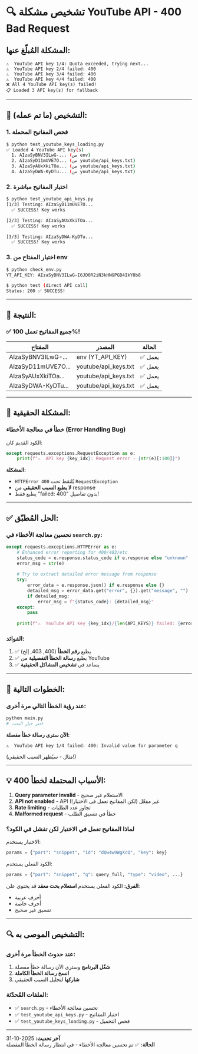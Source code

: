 # 🔍 تشخيص مشكلة YouTube API - 400 Bad Request

## المشكلة المُبلّغ عنها:
```
⚠️  YouTube API key 1/4: Quota exceeded, trying next...
⚠️  YouTube API key 2/4 failed: 400
⚠️  YouTube API key 3/4 failed: 400
⚠️  YouTube API key 4/4 failed: 400
❌ All 4 YouTube API key(s) failed!
📋 Loaded 3 API key(s) for fallback
```

---

## 🧪 التشخيص (ما تم عمله):

### 1. فحص المفاتيح المحملة
```bash
$ python test_youtube_keys_loading.py
✅ Loaded 4 YouTube API key(s)
  1. AIzaSyBNV3ILwG-... (من env)
  2. AIzaSyD11mUVE7O... (من youtube/api_keys.txt)
  3. AIzaSyAUxXkiTOa... (من youtube/api_keys.txt)
  4. AIzaSyDWA-KyDTu... (من youtube/api_keys.txt)
```

### 2. اختبار المفاتيح مباشرة
```bash
$ python test_youtube_api_keys.py
[1/3] Testing: AIzaSyD11mUVE7O...
  ✅ SUCCESS! Key works

[2/3] Testing: AIzaSyAUxXkiTOa...
  ✅ SUCCESS! Key works

[3/3] Testing: AIzaSyDWA-KyDTu...
  ✅ SUCCESS! Key works
```

### 3. اختبار المفتاح من env
```bash
$ python check_env.py
YT_API_KEY: AIzaSyBNV3ILwG-I6JD0R2iN3kHNGPGB4IkY8b8

$ python test (direct API call)
Status: 200 ✅ SUCCESS!
```

---

## 🎯 النتيجة:

### ✅ **جميع المفاتيح تعمل 100%!**

| المفتاح | المصدر | الحالة |
|---------|--------|--------|
| AIzaSyBNV3ILwG-... | env (YT_API_KEY) | ✅ يعمل |
| AIzaSyD11mUVE7O... | youtube/api_keys.txt | ✅ يعمل |
| AIzaSyAUxXkiTOa... | youtube/api_keys.txt | ✅ يعمل |
| AIzaSyDWA-KyDTu... | youtube/api_keys.txt | ✅ يعمل |

---

## 🔴 المشكلة الحقيقية:

### **خطأ في معالجة الأخطاء (Error Handling Bug)**

الكود القديم كان:
```python
except requests.exceptions.RequestException as e:
    print(f"⚠️  API key {key_idx}: Request error - {str(e)[:100]}")
```

**المشكلة:**
- `HTTPError 400` يُلتقط تحت `RequestException`
- **لا يطبع السبب الحقيقي** من response
- يطبع فقط "failed: 400" بدون تفاصيل!

---

## ✅ الحل المُطبّق:

### تحسين معالجة الأخطاء في `search.py`:

```python
except requests.exceptions.HTTPError as e:
    # Enhanced error reporting for 400/403/etc
    status_code = e.response.status_code if e.response else "unknown"
    error_msg = str(e)
    
    # Try to extract detailed error message from response
    try:
        error_data = e.response.json() if e.response else {}
        detailed_msg = error_data.get("error", {}).get("message", "")
        if detailed_msg:
            error_msg = f"{status_code}: {detailed_msg}"
    except:
        pass
    
    print(f"⚠️  YouTube API key {key_idx}/{len(API_KEYS)} failed: {error_msg[:150]}")
```

### الفوائد:
1. ✅ يطبع **رقم الخطأ** (400, 403, إلخ)
2. ✅ يطبع **رسالة الخطأ التفصيلية** من YouTube
3. ✅ يساعد في **تشخيص المشاكل الحقيقية**

---

## 🎯 الخطوات التالية:

### عند رؤية الخطأ التالي مرة أخرى:

```bash
python main.py
# اختر خيار البحث
```

**الآن سترى رسالة خطأ مفصلة:**
```
⚠️  YouTube API key 1/4 failed: 400: Invalid value for parameter q
```
(مثال - سيُظهر السبب الحقيقي!)

---

## 💡 الأسباب المحتملة لخطأ 400:

1. **Query parameter invalid** - الاستعلام غير صحيح
2. **API not enabled** - API غير مفعّل (لكن المفاتيح تعمل في الاختبار!)
3. **Rate limiting** - تجاوز عدد الطلبات
4. **Malformed request** - خطأ في تنسيق الطلب

### لماذا المفاتيح تعمل في الاختبار لكن تفشل في الكود؟

الاختبار يستخدم:
```python
params = {"part": "snippet", "id": "dQw4w9WgXcQ", "key": key}
```

الكود الفعلي يستخدم:
```python
params = {"part": "snippet", "q": query_full, "type": "video", ...}
```

**الفرق:** الكود الفعلي يستخدم **استعلام بحث معقد** قد يحتوي على:
- أحرف عربية
- أحرف خاصة
- تنسيق غير صحيح

---

## 🔍 التشخيص الموصى به:

### عند حدوث الخطأ مرة أخرى:

1. **شغّل البرنامج** وسترى الآن رسالة خطأ مفصلة
2. **انسخ رسالة الخطأ الكاملة**
3. **شاركها** لتحليل السبب الحقيقي

### الملفات المُحدّثة:
- ✅ `search.py` - تحسين معالجة الأخطاء
- ✅ `test_youtube_api_keys.py` - اختبار المفاتيح
- ✅ `test_youtube_keys_loading.py` - فحص التحميل

---

**آخر تحديث:** 2025-10-31  
**الحالة:** ✅ تم تحسين معالجة الأخطاء - في انتظار رسالة الخطأ المفصلة
